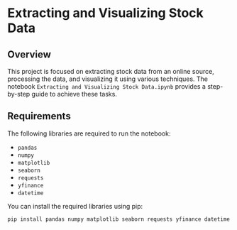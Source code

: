 # Extracting and Visualizing Stock Data

## Overview

This project is focused on extracting stock data from an online source, processing the data, and visualizing it using various techniques. The notebook `Extracting and Visualizing Stock Data.ipynb` provides a step-by-step guide to achieve these tasks.

## Requirements

The following libraries are required to run the notebook:

- `pandas`
- `numpy`
- `matplotlib`
- `seaborn`
- `requests`
- `yfinance`
- `datetime`

You can install the required libraries using pip:

```sh
pip install pandas numpy matplotlib seaborn requests yfinance datetime
